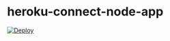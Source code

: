 # heroku-connect-node-app

[![Deploy](https://www.herokucdn.com/deploy/button.svg)](https://heroku.com/deploy)
